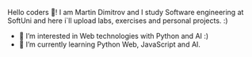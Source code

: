 

Hello coders 👋! I am Martin Dimitrov and I study Software engineering at SoftUni and here i`ll upload labs, exercises and personal projects. :)
- 👀 I’m interested in Web technologies with Python and AI :)
- 🌱 I’m currently learning Python Web, JavaScript and AI.
